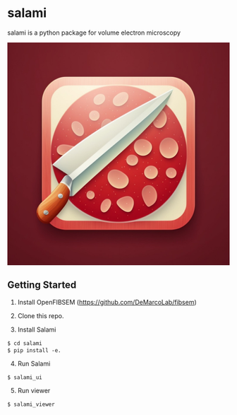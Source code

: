 # salami
salami is a python package for volume electron microscopy

![Logo](docs/img/logo.png)

## Getting Started

1. Install OpenFIBSEM (https://github.com/DeMarcoLab/fibsem)

2. Clone this repo.

3. Install Salami
```
$ cd salami
$ pip install -e.
```

4. Run Salami
```
$ salami_ui
```

5. Run viewer
```
$ salami_viewer
```
